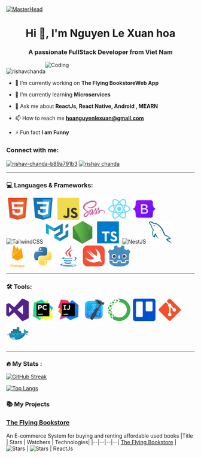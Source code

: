 [![MasterHead](https://firebasestorage.googleapis.com/v0/b/flexi-coding.appspot.com/o/dempgi7-520f8d5f-63d4-4453-8822-dbc149ae27f8.gif?alt=media&token=91c0c7b2-93c3-4029-b011-1a8703c5730d)](https://rishavchanda.io)
<h1 align="center">Hi 👋, I'm Nguyen Le Xuan hoa</h1>
<h3 align="center">A passionate FullStack Developer from Viet Nam</h3>
<img align="right" alt="Coding" width="400" src="https://cdn.dribbble.com/users/1162077/screenshots/3848914/programmer.gif">


<p align="left"> <img src="https://komarev.com/ghpvc/?username=rishavchanda&label=Profile%20views&color=0e75b6&style=flat" alt="rishavchanda" /> </p>

- 🔭 I’m currently working on **The Flying BookstoreWeb App**

- 🌱 I’m currently learning **Microservices**

- 💬 Ask me about **ReactJs, React Native, Android , MEARN**

- 📫 How to reach me **hoanguyenlexuan@gmail.com**

- ⚡ Fun fact **I am Funny**

<h3 align="left">Connect with me:</h3>
<p align="left">
<a href="https://www.linkedin.com/in/hoanguyen-hcmut/" target="blank"><img align="center" src="https://raw.githubusercontent.com/rahuldkjain/github-profile-readme-generator/master/src/images/icons/Social/linked-in-alt.svg" alt="rishav-chanda-b89a791b3" height="30" width="40" /></a>
<a href="https://www.youtube.com/@dollnguyenstudio9528" target="blank"><img align="center" src="https://raw.githubusercontent.com/rahuldkjain/github-profile-readme-generator/master/src/images/icons/Social/youtube.svg" alt="rishav chanda" height="30" width="40" /></a>
</p>

---

### 💻 Languages & Frameworks:
<div>
  <img src="https://github.com/devicons/devicon/blob/master/icons/html5/html5-original.svg" title="HTML5" alt="HTML" width="60" height="60"/>&nbsp;
  <img src="https://github.com/devicons/devicon/blob/master/icons/css3/css3-original.svg" title="CSS3" alt="CSS" width="60" height="60"/>&nbsp;
  <img src="https://github.com/devicons/devicon/blob/master/icons/javascript/javascript-original.svg" title="JavaScript" alt="JavaScript" width="60" height="60"/>&nbsp;
  <img src="https://github.com/devicons/devicon/blob/master/icons/sass/sass-original.svg" title="SASS" alt="SASS" width="60" height="60"/>&nbsp;
  <img src="https://github.com/devicons/devicon/blob/master/icons/react/react-original.svg" title="React" alt="React" width="60" height="60"/>&nbsp;
  <img src="https://github.com/devicons/devicon/blob/master/icons/bootstrap/bootstrap-original.svg" title="Bootstrap" alt="Bootstrap" width="60" height="60"/>&nbsp;
  <img src="https://cdn.jsdelivr.net/gh/devicons/devicon@latest/icons/tailwindcss/tailwindcss-original.svg" title="TailwindCSS" alt="TailwindCSS" width="60" height="60"/>&nbsp;     
  <img src="https://github.com/devicons/devicon/blob/master/icons/materialui/materialui-original.svg" title="Material UI" alt="Material UI" width="60" height="60"/>&nbsp;
  <img src="https://github.com/devicons/devicon/blob/master/icons/nodejs/nodejs-original.svg" title="NodeJS" alt="NodeJS" width="60" height="60"/>&nbsp;
  <img src="https://github.com/devicons/devicon/blob/master/icons/typescript/typescript-original.svg" title="TypeScript" alt="TypeScript" width="60" height="60"/>&nbsp;
  <img src="https://cdn.jsdelivr.net/gh/devicons/devicon@latest/icons/nestjs/nestjs-original.svg" title="NestJS" alt="NestJS" width="60" height="60"/>&nbsp; 
  <img src="https://github.com/devicons/devicon/blob/master/icons/mysql/mysql-original.svg" title="MySQL" alt="MySQL" width="60" height="60"/>&nbsp;
  <img src="https://github.com/devicons/devicon/blob/master/icons/firebase/firebase-plain-wordmark.svg" title="Firebase" alt="Firebase" width="60" height="60"/>&nbsp;
  <img src="https://github.com/devicons/devicon/blob/master/icons/python/python-original.svg" title="Python" alt="Python" width="60" height="60"/>&nbsp;
  <img src="https://github.com/devicons/devicon/blob/master/icons/java/java-original.svg" title="Java" alt="Java" width="60" height="60"/>&nbsp;
  <img src="https://github.com/devicons/devicon/blob/master/icons/swift/swift-original.svg" title="Swift" alt="Swift" width="60" height="60"/>&nbsp;
  <img src="https://github.com/devicons/devicon/blob/master/icons/godot/godot-original.svg" title="Godot" alt="Godot" width="60" height="60"/>&nbsp;
</div>

---

### 🛠 Tools:
<div>
  <img src="https://github.com/devicons/devicon/blob/master/icons/visualstudio/visualstudio-plain.svg" title="Visual Studio" alt="Visual Studio" width="60" height="60"/>&nbsp;
  <img src="https://github.com/devicons/devicon/blob/master/icons/pycharm/pycharm-original.svg" title="Pycharm" alt="Pycharm" width="60" height="60"/>&nbsp;
  <img src="https://github.com/devicons/devicon/blob/master/icons/intellij/intellij-original.svg" title="Intellij" alt="Intellij" width="60" height="60"/>&nbsp;
  <img src="https://github.com/devicons/devicon/blob/master/icons/xcode/xcode-original.svg" title="xcode" alt="xcode" width="60" height="60"/>&nbsp;
  <img src="https://github.com/devicons/devicon/blob/master/icons/anaconda/anaconda-original.svg" title="Anaconda" alt="Anaconda" width="60" height="60"/>&nbsp;
  <img src="https://github.com/devicons/devicon/blob/master/icons/trello/trello-plain.svg" title="Trello" alt="Trello" width="60" height="60"/>&nbsp; 
  <img src="https://github.com/devicons/devicon/blob/master/icons/git/git-original.svg" title="Git" **alt="Git" width="60" height="60"/>
  <img src="https://github.com/devicons/devicon/blob/master/icons/docker/docker-original.svg" title="Docker" **alt="Docker" width="60" height="60"/>
</div>

---

### 🔥 My Stats :
[![GitHub Streak](https://github-readme-streak-stats.herokuapp.com?user=duynguyen-workspace&theme=dark)](https://git.io/streak-stats)

[![Top Langs](https://github-readme-stats.vercel.app/api/top-langs/?username=duynguyen-workspace&layout=compact&theme=vision-friendly-dark)](https://github.com/anuraghazra/github-readme-stats)

### 📚 My Projects

### [The Flying Bookstore](https://github.com/hoa-nguyen-bk/the_flying_bookstore_front_end)

An E-commerce System for buying and renting affordable used books 
|Title | Stars | Watchers | Technologies|
|--|--|--|--|
[The Flying Bookstore](https://github.com/hoa-nguyen-bk/the_flying_bookstore_front_end) | <img alt="Stars" src="https://img.shields.io/github/stars/hoa-nguyen-bk/the_flying_bookstore_front_end?style=flat-square&labelColor=black"/> | <img alt="Stars" src="https://img.shields.io/github/watchers/hoa-nguyen-bk/the_flying_bookstore_front_end?style=flat-square&labelColor=black"/> | ReactJs



